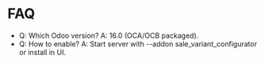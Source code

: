 # FAQ

- Q: Which Odoo version? A: 16.0 (OCA/OCB packaged).
- Q: How to enable? A: Start server with --addon sale_variant_configurator or install in UI.
